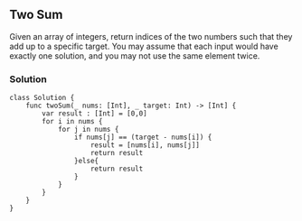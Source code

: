 
## Two Sum

Given an array of integers, return indices of the two numbers such that they add up to a specific target.
You may assume that each input would have exactly one solution, and you may not use the same element twice.


### Solution 

```
class Solution {
    func twoSum(_ nums: [Int], _ target: Int) -> [Int] {
        var result : [Int] = [0,0]
        for i in nums {
            for j in nums {
                if nums[j] == (target - nums[i]) {
                    result = [nums[i], nums[j]]
                    return result
                }else{
                    return result
                }
            }
        }
    }
}
```
